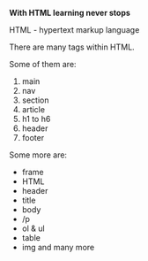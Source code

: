 **With HTML learning never stops**

HTML - hypertext markup language

There are many tags within HTML.

Some of them are:
1. main
2. nav
3. section
4. article
5. h1 to h6
6. header
7. footer

Some more are:
- frame
- HTML
- header 
- title
- body
- /p
- ol & ul
- table
- img and many more

